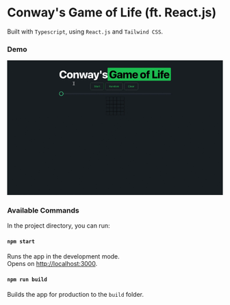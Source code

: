 # Conway's Game of Life (ft. React.js)

Built with `Typescript`, using `React.js` and `Tailwind CSS`.

### Demo

![Conway's Game of Life](assets/screengrab.gif "Screengrab")

### Available Commands

In the project directory, you can run:

#### `npm start`

Runs the app in the development mode.\
Opens on [http://localhost:3000](http://localhost:3000).

#### `npm run build`

Builds the app for production to the `build` folder.
